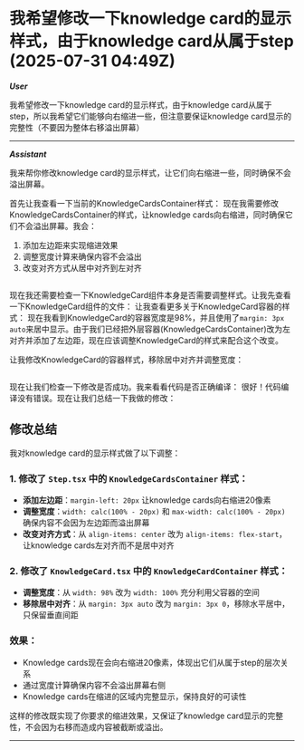 <!-- Generated by SpecStory -->

# 我希望修改一下knowledge card的显示样式，由于knowledge card从属于step (2025-07-31 04:49Z)

_**User**_

我希望修改一下knowledge card的显示样式，由于knowledge card从属于step，所以我希望它们能够向右缩进一些，但注意要保证knowledge card显示的完整性（不要因为整体右移溢出屏幕）

---

_**Assistant**_

我来帮你修改knowledge card的显示样式，让它们向右缩进一些，同时确保不会溢出屏幕。

首先让我查看一下当前的KnowledgeCardsContainer样式： 现在我需要修改KnowledgeCardsContainer的样式，让knowledge cards向右缩进，同时确保它们不会溢出屏幕。我会：

1. 添加左边距来实现缩进效果
2. 调整宽度计算来确保内容不会溢出
3. 改变对齐方式从居中对齐到左对齐 
```

```
现在我还需要检查一下KnowledgeCard组件本身是否需要调整样式。让我先查看一下KnowledgeCard组件的文件： 让我查看更多关于KnowledgeCard容器的样式： 现在我看到KnowledgeCard的容器宽度是98%，并且使用了`margin: 3px auto`来居中显示。由于我们已经把外层容器(KnowledgeCardsContainer)改为左对齐并添加了左边距，现在应该调整KnowledgeCard的样式来配合这个改变。

让我修改KnowledgeCard的容器样式，移除居中对齐并调整宽度： 
```

```
现在让我们检查一下修改是否成功。我来看看代码是否正确编译： 很好！代码编译没有错误。现在让我们总结一下我做的修改：

## 修改总结

我对knowledge card的显示样式做了以下调整：

### 1. 修改了 `Step.tsx` 中的 `KnowledgeCardsContainer` 样式：
- **添加左边距**：`margin-left: 20px` 让knowledge cards向右缩进20像素
- **调整宽度**：`width: calc(100% - 20px)` 和 `max-width: calc(100% - 20px)` 确保内容不会因为左边距而溢出屏幕
- **改变对齐方式**：从 `align-items: center` 改为 `align-items: flex-start`，让knowledge cards左对齐而不是居中对齐

### 2. 修改了 `KnowledgeCard.tsx` 中的 `KnowledgeCardContainer` 样式：
- **调整宽度**：从 `width: 98%` 改为 `width: 100%` 充分利用父容器的空间
- **移除居中对齐**：从 `margin: 3px auto` 改为 `margin: 3px 0`，移除水平居中，只保留垂直间距

### 效果：
- Knowledge cards现在会向右缩进20像素，体现出它们从属于step的层次关系
- 通过宽度计算确保内容不会溢出屏幕右侧
- Knowledge cards在缩进的区域内完整显示，保持良好的可读性

这样的修改既实现了你要求的缩进效果，又保证了knowledge card显示的完整性，不会因为右移而造成内容被截断或溢出。

---

